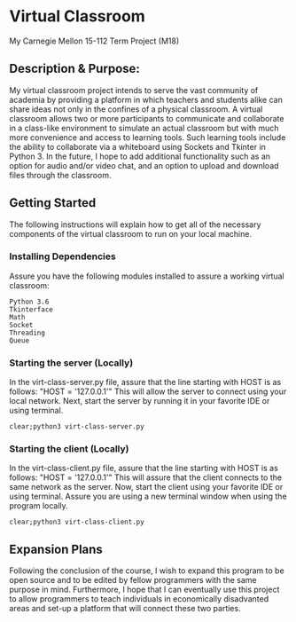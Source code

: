 # Virtual Classroom
My Carnegie Mellon 15-112 Term Project (M18)

## Description & Purpose: 
My virtual classroom project intends to serve the vast community of academia by providing a platform in which teachers and students alike can share ideas not only in the confines of a physical classroom. A virtual classroom allows two or more participants to communicate and collaborate in a class-like environment to simulate an actual classroom but with much more convenience and access to learning tools. Such learning tools include the ability to collaborate via a whiteboard using Sockets and Tkinter in Python 3. In the future, I hope to add additional functionality such as an option for audio and/or video chat, and an option to upload and download files through the classroom.

## Getting Started
The following instructions will explain how to get all of the necessary components of the virtual classroom to run on your local machine. 

### Installing Dependencies
Assure you have the following modules installed to assure a working virtual classroom:

```
Python 3.6
Tkinterface
Math
Socket
Threading
Queue
```

### Starting the server (Locally)

In the virt-class-server.py file, assure that the line starting with HOST is as follows: "HOST = '127.0.0.1'" This will allow the server to connect using your local network. Next, start the server by running it in your favorite IDE or using terminal.

```
clear;python3 virt-class-server.py
```

### Starting the client (Locally)

In the virt-class-client.py file, assure that the line starting with HOST is as follows: "HOST = '127.0.0.1'" This will assure that the client connects to the same network as the server. Now, start the client using your favorite IDE or using terminal. Assure you are using a new terminal window when using the program locally.

```
clear;python3 virt-class-client.py
```

## Expansion Plans

Following the conclusion of the course, I wish to expand this program to be open source and to be edited by fellow programmers with the same purpose in mind. Furthermore, I hope that I can eventually use this project to allow programmers to teach individuals in economically disadvanted areas and set-up a platform that will connect these two parties.
